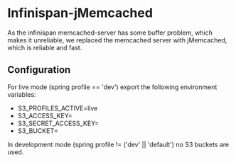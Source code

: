 # Infinispan-jMemcached

As the infinispan memcached-server has some buffer problem, which makes it unreliable, we replaced the memcached server
with jMemcached, which is reliable and fast.

## Configuration

For live mode (spring profile == 'dev') export the following environment variables:

- S3_PROFILES_ACTIVE=live
- S3_ACCESS_KEY=
- S3_SECRET_ACCESS_KEY=
- S3_BUCKET=

In development mode (spring profile != ('dev' || 'default') no S3 buckets are used.
